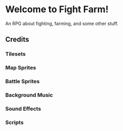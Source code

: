 # Welcome to Fight Farm!

An RPG about fighting, farming, and some other stuff. 

## Credits

### Tilesets

### Map Sprites

### Battle Sprites

### Background Music

### Sound Effects

### Scripts
